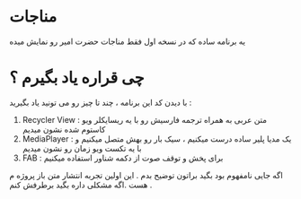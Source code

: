# مناجات
یه برنامه ساده که در نسخه اول فقط مناجات حضرت امیر رو نمایش میده
# چی قراره یاد بگیرم ؟
با دیدن کد این برنامه ، چند تا چیز رو می تونید یاد بگیرید :
 1. Recycler View : متن عربی به همراه ترجمه فارسیش رو با یه ریسایکلر ویو کاستوم شده نشون میدیم
 2. MediaPlayer : یک مدیا پلیر ساده درست میکنیم ، سیک بار رو بهش متصل میکنیم و با یه تکست ویو زمان رو نشون میدیم
 3. FAB : برای پخش و توقف صوت از دکمه شناور استفاده میکنیم

اگه جایی نامفهوم بود بگید براتون توضیح بدم . این اولین تجربه انتشار متن باز پروژه م هست .اگه مشکلی داره بگید برطرفش کنم .
